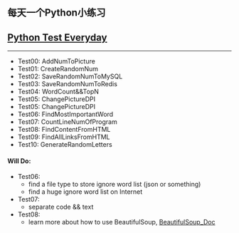 ## 每天一个Python小练习
## [Python Test Everyday](https://github.com/Yixiaohan/show-me-the-code)

----

* Test00: AddNumToPicture
* Test01: CreateRandomNum
* Test02: SaveRandomNumToMySQL
* Test03: SaveRandomNumToRedis
* Test04: WordCount&&TopN
* Test05: ChangePictureDPI
* Test05: ChangePictureDPI
* Test06: FindMostImportantWord
* Test07: CountLineNumOfProgram
* Test08: FindContentFromHTML
* Test09: FindAllLinksFromHTML
* Test10: GenerateRandomLetters

#### Will Do:

* Test06:
    - find a file type to store ignore word list (json or something)
    - find a huge ignore word list on Internet
* Test07:
    - separate code && text
* Test08:
    - learn more about how to use BeautifulSoup, [BeautifulSoup_Doc](https://www.crummy.com/software/BeautifulSoup/bs4/doc/)